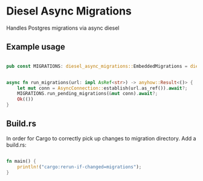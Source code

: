 # Diesel Async Migrations

Handles Postgres migrations via async diesel


## Example usage

```rust

pub const MIGRATIONS: diesel_async_migrations::EmbeddedMigrations = diesel_async_migrations::embed_migrations!();


async fn run_migrations(url: impl AsRef<str>) -> anyhow::Result<()> {
    let mut conn = AsyncConnection::establish(url.as_ref()).await?;
    MIGRATIONS.run_pending_migrations(&mut conn).await?;
    Ok(())
}


```


## Build.rs

In order for Cargo to correctly pick up changes to migration directory. Add a build.rs:

```rust

fn main() {
    println!("cargo:rerun-if-changed=migrations");
}


```
